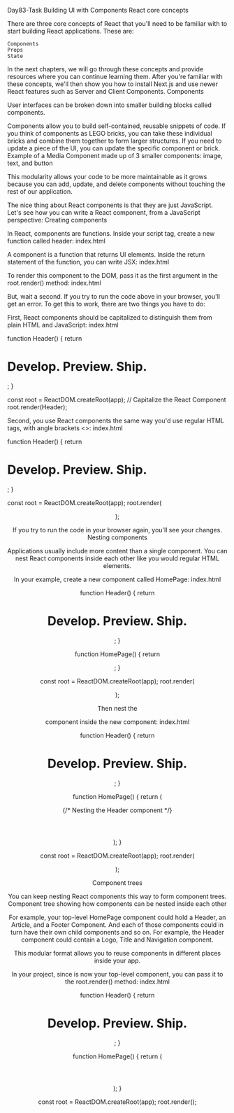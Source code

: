 Day83-Task Building UI with Components
React core concepts

There are three core concepts of React that you'll need to be familiar with to start building React applications. These are:

    Components
    Props
    State

In the next chapters, we will go through these concepts and provide resources where you can continue learning them. After you're familiar with these concepts, we'll then show you how to install Next.js and use newer React features such as Server and Client Components.
Components

User interfaces can be broken down into smaller building blocks called components.

Components allow you to build self-contained, reusable snippets of code. If you think of components as LEGO bricks, you can take these individual bricks and combine them together to form larger structures. If you need to update a piece of the UI, you can update the specific component or brick.
Example of a Media Component made up of 3 smaller components: image, text, and button

This modularity allows your code to be more maintainable as it grows because you can add, update, and delete components without touching the rest of our application.

The nice thing about React components is that they are just JavaScript. Let's see how you can write a React component, from a JavaScript perspective:
Creating components

In React, components are functions. Inside your script tag, create a new function called header:
index.html

<script type="text/jsx">
  const app = document.getElementById("app")
 
  function header() {
  }
 
  const root = ReactDOM.createRoot(app);
  root.render(<h1>Develop. Preview. Ship.</h1>);
</script>

A component is a function that returns UI elements. Inside the return statement of the function, you can write JSX:
index.html

<script type="text/jsx">
  const app = document.getElementById("app")
 
  function header() {
     return (<h1>Develop. Preview. Ship.</h1>)
   }
 
  const root = ReactDOM.createRoot(app);
  root.render(<h1>Develop. Preview. Ship.</h1>);
</script>

To render this component to the DOM, pass it as the first argument in the root.render() method:
index.html

<script type="text/jsx">
  const app = document.getElementById("app")
 
  function header() {
     return (<h1>Develop. Preview. Ship.</h1>)
   }
 
  const root = ReactDOM.createRoot(app);
  root.render(header);
</script>

But, wait a second. If you try to run the code above in your browser, you'll get an error. To get this to work, there are two things you have to do:

First, React components should be capitalized to distinguish them from plain HTML and JavaScript:
index.html

function Header() {
  return <h1>Develop. Preview. Ship.</h1>;
}
 
const root = ReactDOM.createRoot(app);
// Capitalize the React Component
root.render(Header);

Second, you use React components the same way you'd use regular HTML tags, with angle brackets <>:
index.html

function Header() {
  return <h1>Develop. Preview. Ship.</h1>;
}
 
const root = ReactDOM.createRoot(app);
root.render(<Header />);

If you try to run the code in your browser again, you'll see your changes.
Nesting components

Applications usually include more content than a single component. You can nest React components inside each other like you would regular HTML elements.

In your example, create a new component called HomePage:
index.html

function Header() {
  return <h1>Develop. Preview. Ship.</h1>;
}
 
function HomePage() {
  return <div></div>;
}
 
const root = ReactDOM.createRoot(app);
root.render(<Header />);

Then nest the <Header> component inside the new <HomePage>component:
index.html

function Header() {
  return <h1>Develop. Preview. Ship.</h1>;
}
 
function HomePage() {
  return (
    <div>
      {/* Nesting the Header component */}
      <Header />
    </div>
  );
}
 
const root = ReactDOM.createRoot(app);
root.render(<Header />);

Component trees

You can keep nesting React components this way to form component trees.
Component tree showing how components can be nested inside each other

For example, your top-level HomePage component could hold a Header, an Article, and a Footer Component. And each of those components could in turn have their own child components and so on. For example, the Header component could contain a Logo, Title and Navigation component.

This modular format allows you to reuse components in different places inside your app.

In your project, since <HomePage> is now your top-level component, you can pass it to the root.render() method:
index.html

function Header() {
  return <h1>Develop. Preview. Ship.</h1>;
}
 
function HomePage() {
  return (
    <div>
      <Header />
    </div>
  );
}
 
const root = ReactDOM.createRoot(app);
root.render(<HomePage />);